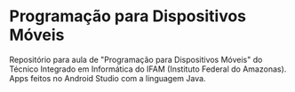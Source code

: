 # Programação para Dispositivos Móveis 
Repositório para aula de "Programação para Dispositivos Móveis" do Técnico Integrado em Informática do IFAM (Instituto Federal do Amazonas).
Apps feitos no Android Studio com a linguagem Java.
